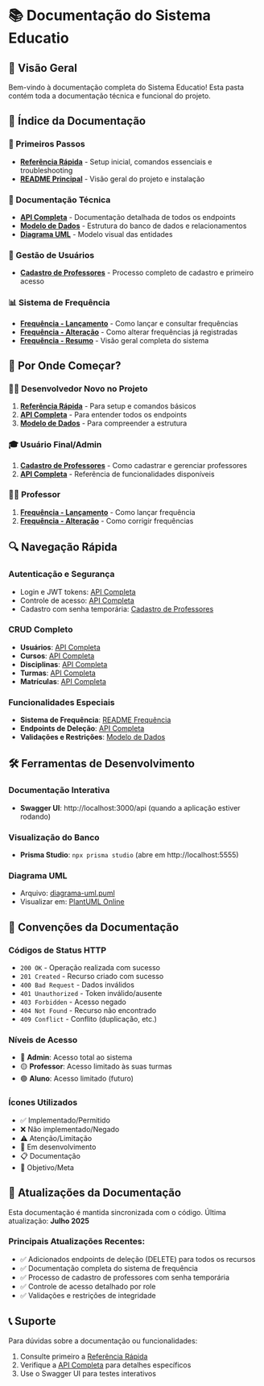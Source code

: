 # 📚 Documentação do Sistema Educatio

## 🎯 Visão Geral

Bem-vindo à documentação completa do Sistema Educatio! Esta pasta contém toda a documentação técnica e funcional do projeto.

## 📖 Índice da Documentação

### 🚀 Primeiros Passos
- **[Referência Rápida](./referencia-rapida.md)** - Setup inicial, comandos essenciais e troubleshooting
- **[README Principal](../README.md)** - Visão geral do projeto e instalação

### 🔧 Documentação Técnica
- **[API Completa](./api-completa.md)** - Documentação detalhada de todos os endpoints
- **[Modelo de Dados](./modelo-dados.md)** - Estrutura do banco de dados e relacionamentos
- **[Diagrama UML](./diagrama-uml.puml)** - Modelo visual das entidades

### 👥 Gestão de Usuários
- **[Cadastro de Professores](./cadastro-professores.md)** - Processo completo de cadastro e primeiro acesso

### 📊 Sistema de Frequência
- **[Frequência - Lançamento](./frequencia-api.md)** - Como lançar e consultar frequências
- **[Frequência - Alteração](./alterar-frequencia-api.md)** - Como alterar frequências já registradas
- **[Frequência - Resumo](./README-frequencia.md)** - Visão geral completa do sistema

## 🎯 Por Onde Começar?

### 👨‍💻 Desenvolvedor Novo no Projeto
1. **[Referência Rápida](./referencia-rapida.md)** - Para setup e comandos básicos
2. **[API Completa](./api-completa.md)** - Para entender todos os endpoints
3. **[Modelo de Dados](./modelo-dados.md)** - Para compreender a estrutura

### 🎓 Usuário Final/Admin
1. **[Cadastro de Professores](./cadastro-professores.md)** - Como cadastrar e gerenciar professores
2. **[API Completa](./api-completa.md)** - Referência de funcionalidades disponíveis

### 👨‍🏫 Professor
1. **[Frequência - Lançamento](./frequencia-api.md)** - Como lançar frequência
2. **[Frequência - Alteração](./alterar-frequencia-api.md)** - Como corrigir frequências

## 🔍 Navegação Rápida

### Autenticação e Segurança
- Login e JWT tokens: [API Completa](./api-completa.md#-autenticação)
- Controle de acesso: [API Completa](./api-completa.md#️-controle-de-acesso)
- Cadastro com senha temporária: [Cadastro de Professores](./cadastro-professores.md)

### CRUD Completo
- **Usuários**: [API Completa](./api-completa.md#-gestão-de-usuários)
- **Cursos**: [API Completa](./api-completa.md#-cursos)
- **Disciplinas**: [API Completa](./api-completa.md#-disciplinas)
- **Turmas**: [API Completa](./api-completa.md#-turmas)
- **Matrículas**: [API Completa](./api-completa.md#-matrículas)

### Funcionalidades Especiais
- **Sistema de Frequência**: [README Frequência](./README-frequencia.md)
- **Endpoints de Deleção**: [API Completa](./api-completa.md)
- **Validações e Restrições**: [Modelo de Dados](./modelo-dados.md#-regras-de-integridade)

## 🛠️ Ferramentas de Desenvolvimento

### Documentação Interativa
- **Swagger UI**: http://localhost:3000/api (quando a aplicação estiver rodando)

### Visualização do Banco
- **Prisma Studio**: `npx prisma studio` (abre em http://localhost:5555)

### Diagrama UML
- Arquivo: [diagrama-uml.puml](./diagrama-uml.puml)
- Visualizar em: [PlantUML Online](https://www.plantuml.com/plantuml/uml/)

## 📝 Convenções da Documentação

### Códigos de Status HTTP
- `200 OK` - Operação realizada com sucesso
- `201 Created` - Recurso criado com sucesso  
- `400 Bad Request` - Dados inválidos
- `401 Unauthorized` - Token inválido/ausente
- `403 Forbidden` - Acesso negado
- `404 Not Found` - Recurso não encontrado
- `409 Conflict` - Conflito (duplicação, etc.)

### Níveis de Acesso
- 🔴 **Admin**: Acesso total ao sistema
- 🟡 **Professor**: Acesso limitado às suas turmas
- 🟢 **Aluno**: Acesso limitado (futuro)

### Ícones Utilizados
- ✅ Implementado/Permitido
- ❌ Não implementado/Negado
- ⚠️ Atenção/Limitação
- 🔄 Em desenvolvimento
- 📋 Documentação
- 🎯 Objetivo/Meta

## 🔄 Atualizações da Documentação

Esta documentação é mantida sincronizada com o código. Última atualização: **Julho 2025**

### Principais Atualizações Recentes:
- ✅ Adicionados endpoints de deleção (DELETE) para todos os recursos
- ✅ Documentação completa do sistema de frequência
- ✅ Processo de cadastro de professores com senha temporária
- ✅ Controle de acesso detalhado por role
- ✅ Validações e restrições de integridade

## 📞 Suporte

Para dúvidas sobre a documentação ou funcionalidades:
1. Consulte primeiro a [Referência Rápida](./referencia-rapida.md)
2. Verifique a [API Completa](./api-completa.md) para detalhes específicos
3. Use o Swagger UI para testes interativos
